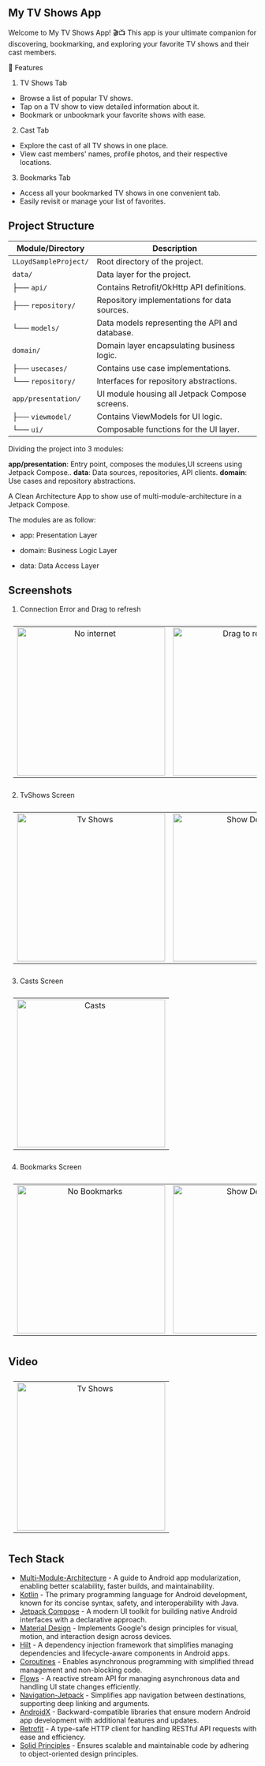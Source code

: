 ## My TV Shows App

Welcome to My TV Shows App! 🎬📺 This app is your ultimate companion for discovering, bookmarking, and
exploring your favorite TV shows and their cast members.

📱 Features

1. TV Shows Tab

* Browse a list of popular TV shows.
* Tap on a TV show to view detailed information about it.
* Bookmark or unbookmark your favorite shows with ease.

2. Cast Tab

* Explore the cast of all TV shows in one place.
* View cast members' names, profile photos, and their respective locations.

3. Bookmarks Tab

* Access all your bookmarked TV shows in one convenient tab.
* Easily revisit or manage your list of favorites.

## Project Structure

| **Module/Directory**  | **Description**                                |
|-----------------------|------------------------------------------------|
| `LLoydSampleProject/` | Root directory of the project.                 |
| `data/`               | Data layer for the project.                    |
| ├── `api/`            | Contains Retrofit/OkHttp API definitions.      |
| ├── `repository/`     | Repository implementations for data sources.   |
| └── `models/`         | Data models representing the API and database. |
| `domain/`             | Domain layer encapsulating business logic.     |
| ├── `usecases/`       | Contains use case implementations.             |
| └── `repository/`     | Interfaces for repository abstractions.        |
| `app/presentation/`   | UI module housing all Jetpack Compose screens. |
| ├── `viewmodel/`      | Contains ViewModels for UI logic.              |
| └── `ui/`             | Composable functions for the UI layer.         |

Dividing the project into 3 modules:

**app/presentation**: Entry point, composes the modules,UI screens using Jetpack Compose..
**data**: Data sources, repositories, API clients.
**domain**: Use cases and repository abstractions.

A Clean Architecture App to show use of multi-module-architecture in a Jetpack Compose.

The modules are as follow:

* app: Presentation Layer

* domain: Business Logic Layer

* data: Data Access Layer

## Screenshots

1. Connection Error and Drag to refresh

<table style="padding:10px">
    <tr>
    	<td align="center">
			<img src="assets/no_internet.jpeg" alt="No internet" width="300"/>
    	</td>
        <td align="center">
			<img src="assets/drag_to_refresh.jpeg" alt="Drag to refresh" width="300"/>
    	</td>
    </tr>
</table>

2. TvShows Screen

<table style="padding:10px">
    <tr>
    	<td align="center">
			<img src="assets/home.jpeg" alt="Tv Shows" width="300"/>
    	</td>
        <td align="center">
			<img src="assets/details.jpeg" alt="Show Details" width="300"/>
    	</td>
    </tr>
</table>

3. Casts Screen

<table style="padding:10px">
    <tr>
    	<td align="center">
			<img src="assets/cast.jpeg" alt="Casts" width="300"/>
    	</td>
    </tr>
</table>

4. Bookmarks Screen

<table style="padding:10px">
	<tr>
		<td align="center">
			<img src="assets/no_bookmarks.jpeg" alt="No Bookmarks" width="300"/>
    	</td>
        <td align="center">
			<img src="assets/details_bookmark.jpeg" alt="Show Details" width="300"/>
    	</td>
        <td align="center">
			<img src="assets/bookmarks.jpeg" alt="Bookmarks" width="300"/>
    	</td>
  	</tr>
</table>

## Video

<table style="padding:10px">
	<tr>
    	<td align="center">
			<img src="assets/tvshow_app.gif" alt="Tv Shows" width="300"/>
    	</td>
  	</tr>
</table>

## Tech Stack

* [Multi-Module-Architecture](https://developer.android.com/topic/modularization) - A guide to
  Android app modularization, enabling better scalability, faster builds, and maintainability.
* [Kotlin](https://kotlinlang.org/) - The primary programming language for Android development,
  known for its concise syntax, safety, and interoperability with Java.
* [Jetpack Compose](https://developer.android.com/compose) - A modern UI toolkit for building native
  Android interfaces with a declarative approach.
* [Material Design](https://developer.android.com/develop/ui/views/theming/look-and-feel) -
  Implements Google's design principles for visual, motion, and interaction design across devices.
* [Hilt](https://developer.android.com/training/dependency-injection/hilt-android) - A dependency
  injection framework that simplifies managing dependencies and lifecycle-aware components in
  Android apps.
* [Coroutines](https://kotlinlang.org/docs/coroutines-overview.html) - Enables asynchronous
  programming with simplified thread management and non-blocking code.
* [Flows](https://developer.android.com/kotlin/flow) - A reactive stream API for managing
  asynchronous data and handling UI state changes efficiently.
* [Navigation-Jetpack](https://developer.android.com/jetpack/androidx/releases/navigation) -
  Simplifies app navigation between destinations, supporting deep linking and arguments.
* [AndroidX](https://developer.android.com/jetpack/androidx) - Backward-compatible libraries that
  ensure modern Android app development with additional features and updates.
* [Retrofit](https://square.github.io/retrofit/) - A type-safe HTTP client for handling RESTful API
  requests with ease and efficiency.
* [Solid Principles](https://medium.com/the-android-caf%C3%A9/solid-principles-the-kotlin-way-ff717c0d60da) -
  Ensures scalable and maintainable code by adhering to object-oriented design principles.


